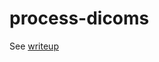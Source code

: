 # process-dicoms
See [writeup](https://github.com/hasnainmamdani/process-dicoms/blob/master/writeup.pdf)
